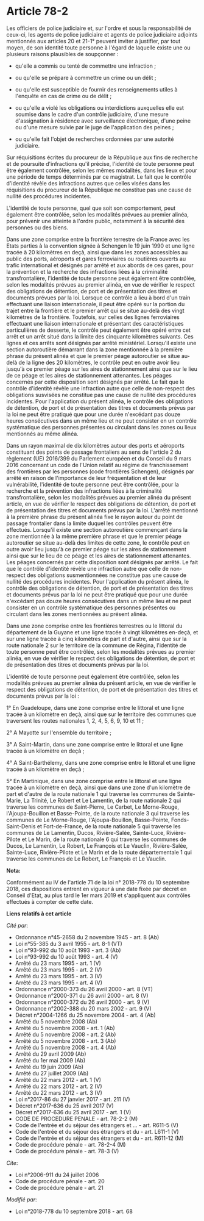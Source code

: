 # Article 78-2

Les officiers de police judiciaire et, sur l'ordre et sous la responsabilité de ceux-ci, les agents de police judiciaire et
agents de police judiciaire adjoints mentionnés aux articles 20 et 21-1° peuvent inviter à justifier, par tout moyen, de son
identité toute personne à l'égard de laquelle existe une ou plusieurs raisons plausibles de soupçonner :

- qu'elle a commis ou tenté de commettre une infraction ;

- ou qu'elle se prépare à commettre un crime ou un délit ;

- ou qu'elle est susceptible de fournir des renseignements utiles à l'enquête en cas de crime ou de délit ;

- ou qu'elle a violé les obligations ou interdictions auxquelles elle est soumise dans le cadre d'un contrôle judiciaire,
d'une mesure d'assignation à résidence avec surveillance électronique, d'une peine ou d'une mesure suivie par le juge de
l'application des peines ;

- ou qu'elle fait l'objet de recherches ordonnées par une autorité judiciaire.

Sur réquisitions écrites du procureur de la République aux fins de recherche et de poursuite d'infractions qu'il précise,
l'identité de toute personne peut être également contrôlée, selon les mêmes modalités, dans les lieux et pour une période de
temps déterminés par ce magistrat. Le fait que le contrôle d'identité révèle des infractions autres que celles visées dans
les réquisitions du procureur de la République ne constitue pas une cause de nullité des procédures incidentes.

L'identité de toute personne, quel que soit son comportement, peut également être contrôlée, selon les modalités prévues au
premier alinéa, pour prévenir une atteinte à l'ordre public, notamment à la sécurité des personnes ou des biens.

Dans une zone comprise entre la frontière terrestre de la France avec les Etats parties à la convention signée à Schengen le
19 juin 1990 et une ligne tracée à 20 kilomètres en deçà, ainsi que dans les zones accessibles au public des ports, aéroports
et gares ferroviaires ou routières ouverts au trafic international et désignés par arrêté et aux abords de ces gares, pour la
prévention et la recherche des infractions liées à la criminalité transfrontalière, l'identité de toute personne peut
également être contrôlée, selon les modalités prévues au premier alinéa, en vue de vérifier le respect des obligations de
détention, de port et de présentation des titres et documents prévues par la loi. Lorsque ce contrôle a lieu à bord d'un
train effectuant une liaison internationale, il peut être opéré sur la portion du trajet entre la frontière et le premier
arrêt qui se situe au-delà des vingt kilomètres de la frontière. Toutefois, sur celles des lignes ferroviaires effectuant une
liaison internationale et présentant des caractéristiques particulières de desserte, le contrôle peut également être opéré
entre cet arrêt et un arrêt situé dans la limite des cinquante kilomètres suivants. Ces lignes et ces arrêts sont désignés
par arrêté ministériel. Lorsqu'il existe une section autoroutière démarrant dans la zone mentionnée à la première phrase du
présent alinéa et que le premier péage autoroutier se situe au-delà de la ligne des 20 kilomètres, le contrôle peut en outre
avoir lieu jusqu'à ce premier péage sur les aires de stationnement ainsi que sur le lieu de ce péage et les aires de
stationnement attenantes. Les péages concernés par cette disposition sont désignés par arrêté. Le fait que le contrôle
d'identité révèle une infraction autre que celle de non-respect des obligations susvisées ne constitue pas une cause de
nullité des procédures incidentes. Pour l'application du présent alinéa, le contrôle des obligations de détention, de port et
de présentation des titres et documents prévus par la loi ne peut être pratiqué que pour une durée n'excédant pas douze
heures consécutives dans un même lieu et ne peut consister en un contrôle systématique des personnes présentes ou circulant
dans les zones ou lieux mentionnés au même alinéa.

Dans un rayon maximal de dix kilomètres autour des ports et aéroports constituant des points de passage frontaliers au sens
de l'article 2 du règlement (UE) 2016/399 du Parlement européen et du Conseil du 9 mars 2016 concernant un code de l'Union
relatif au régime de franchissement des frontières par les personnes (code frontières Schengen), désignés par arrêté en
raison de l'importance de leur fréquentation et de leur vulnérabilité, l'identité de toute personne peut être contrôlée, pour
la recherche et la prévention des infractions liées à la criminalité transfrontalière, selon les modalités prévues au premier
alinéa du présent article, en vue de vérifier le respect des obligations de détention, de port et de présentation des titres
et documents prévus par la loi. L'arrêté mentionné à la première phrase du présent alinéa fixe le rayon autour du point de
passage frontalier dans la limite duquel les contrôles peuvent être effectués. Lorsqu'il existe une section autoroutière
commençant dans la zone mentionnée à la même première phrase et que le premier péage autoroutier se situe au-delà des limites
de cette zone, le contrôle peut en outre avoir lieu jusqu'à ce premier péage sur les aires de stationnement ainsi que sur le
lieu de ce péage et les aires de stationnement attenantes. Les péages concernés par cette disposition sont désignés par
arrêté. Le fait que le contrôle d'identité révèle une infraction autre que celle de non-respect des obligations
susmentionnées ne constitue pas une cause de nullité des procédures incidentes. Pour l'application du présent alinéa, le
contrôle des obligations de détention, de port et de présentation des titres et documents prévus par la loi ne peut être
pratiqué que pour une durée n'excédant pas douze heures consécutives dans un même lieu et ne peut consister en un contrôle
systématique des personnes présentes ou circulant dans les zones mentionnées au présent alinéa.

Dans une zone comprise entre les frontières terrestres ou le littoral du département de la Guyane et une ligne tracée à vingt
kilomètres en-deçà, et sur une ligne tracée à cinq kilomètres de part et d'autre, ainsi que sur la route nationale 2 sur le
territoire de la commune de Régina, l'identité de toute personne peut être contrôlée, selon les modalités prévues au premier
alinéa, en vue de vérifier le respect des obligations de détention, de port et de présentation des titres et documents prévus
par la loi.

L'identité de toute personne peut également être contrôlée, selon les modalités prévues au premier alinéa du présent article,
en vue de vérifier le respect des obligations de détention, de port et de présentation des titres et documents prévus par la
loi :

1° En Guadeloupe, dans une zone comprise entre le littoral et une ligne tracée à un kilomètre en deçà, ainsi que sur le
territoire des communes que traversent les routes nationales 1, 2, 4, 5, 6, 9, 10 et 11 ;

2° A Mayotte sur l'ensemble du territoire ;

3° A Saint-Martin, dans une zone comprise entre le littoral et une ligne tracée à un kilomètre en deçà ;

4° A Saint-Barthélemy, dans une zone comprise entre le littoral et une ligne tracée à un kilomètre en deçà ;

5° En Martinique, dans une zone comprise entre le littoral et une ligne tracée à un kilomètre en deçà, ainsi que dans une
zone d'un kilomètre de part et d'autre de la route nationale 1 qui traverse les communes de Sainte-Marie, La Trinité, Le
Robert et Le Lamentin, de la route nationale 2 qui traverse les communes de Saint-Pierre, Le Carbet, Le Morne-Rouge,
l'Ajoupa-Bouillon et Basse-Pointe, de la route nationale 3 qui traverse les communes de Le Morne-Rouge, l'Ajoupa-Bouillon,
Basse-Pointe, Fonds-Saint-Denis et Fort-de-France, de la route nationale 5 qui traverse les communes de Le Lamentin, Ducos,
Rivière-Salée, Sainte-Luce, Rivière-Pilote et Le Marin, de la route nationale 6 qui traverse les communes de Ducos, Le
Lamentin, Le Robert, Le François et Le Vauclin, Rivière-Salée, Sainte-Luce, Rivière-Pilote et Le Marin et de la route
départementale 1 qui traverse les communes de Le Robert, Le François et Le Vauclin.

**Nota:**

Conformément au IV de l'article 71 de la loi n° 2018-778 du 10 septembre 2018, ces dispositions entrent en vigueur à une date
fixée par décret en Conseil d'Etat, au plus tard le 1er mars 2019 et s'appliquent aux contrôles effectués à compter de cette
date.

**Liens relatifs à cet article**

_Cité par_:

  - Ordonnance n°45-2658 du 2 novembre 1945 - art. 8 (Ab)
  - Loi n°55-385 du 3 avril 1955 - art. 8-1 (VT)
  - Loi n°93-992 du 10 août 1993 - art. 3 (Ab)
  - Loi n°93-992 du 10 août 1993 - art. 4 (V)
  - Arrêté du 23 mars 1995 - art. 1 (V)
  - Arrêté du 23 mars 1995 - art. 2 (V)
  - Arrêté du 23 mars 1995 - art. 3 (V)
  - Arrêté du 23 mars 1995 - art. 4 (V)
  - Ordonnance n°2000-373 du 26 avril 2000 - art. 8 (VT)
  - Ordonnance n°2000-371 du 26 avril 2000 - art. 8 (V)
  - Ordonnance n°2000-372 du 26 avril 2000 - art. 9 (V)
  - Ordonnance n°2002-388 du 20 mars 2002 - art. 9 (V)
  - Décret n°2004-1266 du 25 novembre 2004 - art. 4 (Ab)
  - Arrêté du 5 novembre 2008 (Ab)
  - Arrêté du 5 novembre 2008 - art. 1 (Ab)
  - Arrêté du 5 novembre 2008 - art. 2 (Ab)
  - Arrêté du 5 novembre 2008 - art. 3 (Ab)
  - Arrêté du 5 novembre 2008 - art. 4 (Ab)
  - Arrêté du 29 avril 2009 (Ab)
  - Arrêté du 1er mai 2009 (Ab)
  - Arrêté du 19 juin 2009 (Ab)
  - Arrêté du 27 juillet 2009 (Ab)
  - Arrêté du 22 mars 2012 - art. 1 (V)
  - Arrêté du 22 mars 2012 - art. 2 (V)
  - Arrêté du 22 mars 2012 - art. 3 (V)
  - Loi n°2017-86 du 27 janvier 2017 - art. 211 (V)
  - Décret n°2017-636 du 25 avril 2017 (V)
  - Décret n°2017-636 du 25 avril 2017 - art. 1 (V)
  - CODE DE PROCEDURE PENALE - art. 78-2-2 (M)
  - Code de l'entrée et du séjour des étrangers et ... - art. R611-5 (V)
  - Code de l'entrée et du séjour des étrangers et du  - art. L611-1 (V)
  - Code de l'entrée et du séjour des étrangers et du  - art. R611-12 (M)
  - Code de procédure pénale - art. 78-2-4 (M)
  - Code de procédure pénale - art. 78-3 (V)

_Cite_:

  - Loi n°2006-911 du 24 juillet 2006
  - Code de procédure pénale - art. 20
  - Code de procédure pénale - art. 21

_Modifié par_:

  - Loi n°2018-778 du 10 septembre 2018 - art. 68
